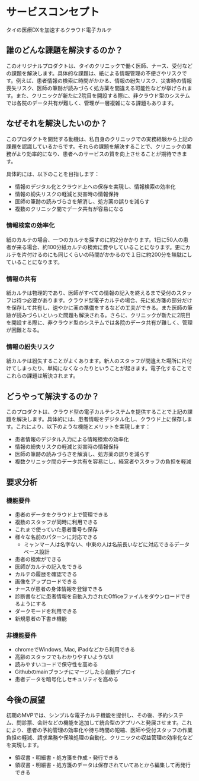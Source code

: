 # サービスコンセプト

タイの医療DXを加速するクラウド電子カルテ

## 誰のどんな課題を解決するのか？

このオリジナルプロダクトは、タイのクリニックで働く医師、ナース、受付などの課題を解決します。具体的な課題は、紙による情報管理の不便さやリスクです。例えば、患者情報の検索に時間がかかる、情報の紛失リスク、災害時の情報喪失リスク、医師の筆跡が読みづらく処方薬を間違える可能性などが挙げられます。また、クリニックが新たに2院目を開設する際に、非クラウド型のシステムでは各院のデータ共有が難しく、管理が一層複雑になる課題もあります。

## なぜそれを解決したいのか？

このプロダクトを開発する動機は、私自身のクリニックでの実務経験から上記の課題を認識しているからです。それらの課題を解決することで、クリニックの業務がより効率的になり、患者へのサービスの質を向上させることが期待できます。

具体的には、以下のことを目指します：

- 情報のデジタル化とクラウド上への保存を実現し、情報検索の効率化
- 情報の紛失リスクの軽減と災害時の情報保持
- 医師の筆跡の読みづらさを解消し、処方薬の誤りを減らす
- 複数のクリニック間でデータ共有が容易になる

### 情報検索の効率化

紙のカルテの場合、一つのカルテを探すのに約2分かかります。1日に50人の患者が来る場合、約100分紙カルテの検索に費やしていることになります。更にカルテを片付けるのにも同じくらいの時間がかかるので１日に約200分を無駄にしていることになります。

### 情報の共有

紙カルテは物理的であり、医師がすべての情報の記入を終えるまで受付のスタッフは待つ必要があります。クラウド型電子カルテの場合、先に処方箋の部分だけを保存して共有し、速やかに薬の準備をするなどの工夫ができる。また医師の筆跡が読みづらいといった問題も解決される。さらに、クリニックが新たに2院目を開設する際に、非クラウド型のシステムでは各院のデータ共有が難しく、管理が困難となる。

### 情報の紛失リスク

紙カルテは紛失することがよくあります。新人のスタッフが間違えた場所に片付けてしまったり、単純になくなったりということが起きます。電子化することでこれらの課題は解決されます。

## どうやって解決するのか？

このプロダクトは、クラウド型の電子カルテシステムを提供することで上記の課題を解決します。具体的には、患者情報をデジタル化し、クラウド上に保存します。これにより、以下のような機能とメリットを実現します：

- 患者情報のデジタル入力による情報検索の効率化
- 情報の紛失リスクの軽減と災害時の情報保持
- 医師の筆跡の読みづらさを解消し、処方薬の誤りを減らす
- 複数クリニック間のデータ共有を容易にし、経営者やスタッフの負担を軽減

## 要求分析

### 機能要件

- 患者のデータをクラウド上で管理できる
- 複数のスタッフが同時に利用できる
- これまで使っていた患者番号も保存
- 様々な名前のパターンに対応できる
  - ミャンマー人は名字ない、中東の人は名前長いなどに対応できるデータベース設計
- 患者の検索ができる
- 医師がカルテの記入をできる
- カルテの履歴を確認できる
- 画像をアップロードできる
- ナースが患者の身体情報を登録できる
- 診断書などに患者情報を自動入力されたOfficeファイルをダウンロードできるようにする
- ダークモードを利用できる
- 新規患者の下書き機能

### 非機能要件

- chromeでWindows, Mac, iPadなどから利用できる
- 高齢のスタッフでもわかりやすいようなUI
- 読みやすいコードで保守性を高める
- Githubのmainブランチにマージしたら自動デプロイ
- 患者データを暗号化しセキュリティを高める

## 今後の展望

初期のMVPでは、シンプルな電子カルテ機能を提供し、その後、予約システム、問診票、会計などの機能を追加して統合型のアプリへと発展させます。これにより、患者の予約管理の効率化や待ち時間の短縮、医師や受付スタッフの作業負担の軽減、請求業務や保険処理の自動化、クリニックの収益管理の効率化などを実現します。

- 領収書・明細書・処方箋を作成・発行できる
- 領収書・明細書・処方箋のデータは保存されていてあとから編集して再発行できる
